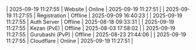| 2025-09-19 11:27:55 | Website | Online | 2025-09-19 11:27:51 |
| 2025-09-19 11:27:55 | Registration | Offline | 2025-09-09 16:40:23 |
| 2025-09-19 11:27:55 | Auth Server | Offline | 2025-08-18 09:33:31 |
| 2025-09-19 11:27:55 | Kezan (PvE) | Offline | 2025-08-03 17:58:02 |
| 2025-09-19 11:27:55 | Gurubashi (PvP) | Offline | 2025-08-23 21:44:06 |
| 2025-09-19 11:27:55 | Cloudflare | Online | 2025-09-19 11:27:51 |
